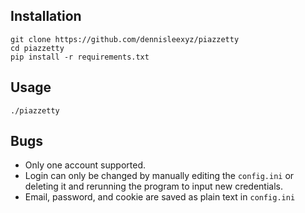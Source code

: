 Installation
------------
```
git clone https://github.com/dennisleexyz/piazzetty
cd piazzetty
pip install -r requirements.txt
```
Usage
-----
```
./piazzetty
```
Bugs
----
- Only one account supported.
- Login can only be changed by manually editing the `config.ini` or deleting it
  and rerunning the program to input new credentials.
- Email, password, and cookie are saved as plain text in `config.ini`
